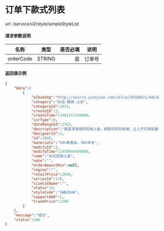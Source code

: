 订单下款式列表
=======

url: /service/v2/style/simpleStyleList


#### 请求参数说明

| 名称           | 类型   | 是否必填   | 说明                       |
| -------------- | :----: | ---------: | --                         |
| orderCode      |STRING  | 是         | 订单号      			    |

#### 返回值示例

```json
{
	"data":[
		{
			"albumImg":"http://source.yunejian.com/ufile/20160421/4423e1c341b34413a8b4b9b0ef2f1520",
			"category":"女品-服装-上衣",
			"categoryId":1013,
			"createId":2,
			"createTime":1461217149000,
			"curType":0,
			"dateRangeId":2763,
			"description":"极富浪漫感的短袖上装，搭配同系列短裙，让人不仅想起童话里好奇漫游的爱丽丝。",
			"designerId":2,
			"id":1048,
			"materials":"50%桑蚕丝，50%羊毛",
			"modifyId":2,
			"modifyTime":1470044469000,
			"name":"丝毛短袖上装",
			"note":"",
			"orderAmountMin":null,
			"region":"",
			"retailPrice":2600,
			"seriesId":176,
			"sizeCatName":"",
			"status":0,
			"styleCode":"SWB204W",
			"supportAdd":1,
			"tradePrice":1200
		}
	],
	"message":"成功",
	"status":100
}
```